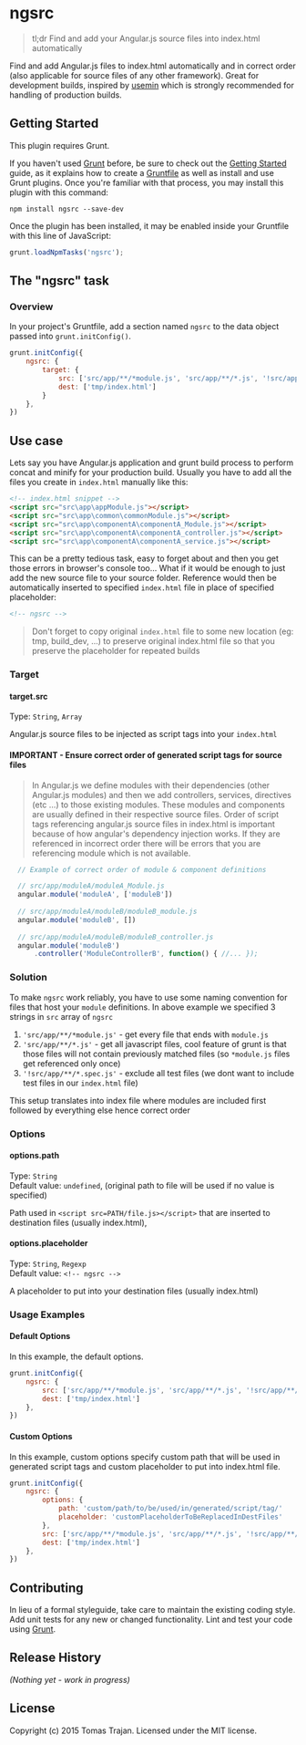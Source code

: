# ngsrc

> tl;dr Find and add your Angular.js source files into index.html automatically

Find and add Angular.js files to index.html automatically and in correct order (also applicable for source files of any other framework). Great for development builds, inspired by [usemin](https://github.com/yeoman/grunt-usemin) which is strongly recommended for handling of production builds.

## Getting Started
This plugin requires Grunt.

If you haven't used [Grunt](http://gruntjs.com/) before, be sure to check out the [Getting Started](http://gruntjs.com/getting-started) guide, as it explains how to create a [Gruntfile](http://gruntjs.com/sample-gruntfile) as well as install and use Grunt plugins. Once you're familiar with that process, you may install this plugin with this command:

```shell
npm install ngsrc --save-dev
```

Once the plugin has been installed, it may be enabled inside your Gruntfile with this line of JavaScript:

```js
grunt.loadNpmTasks('ngsrc');
```

## The "ngsrc" task

### Overview
In your project's Gruntfile, add a section named `ngsrc` to the data object passed into `grunt.initConfig()`.

```js
grunt.initConfig({
    ngsrc: {
        target: {
            src: ['src/app/**/*module.js', 'src/app/**/*.js', '!src/app/**/*.spec.js'],
            dest: ['tmp/index.html']
        }
    },
})
```

## Use case
Lets say you have Angular.js application and grunt build process to perform concat and minify for your production build.
Usually you have to add all the files you create in `index.html` manually like this:

```html
<!-- index.html snippet -->
<script src="src\app\appModule.js"></script>
<script src="src\app\common\commonModule.js"></script>
<script src="src\app\componentA\componentA_Module.js"></script>
<script src="src\app\componentA\componentA_controller.js"></script>
<script src="src\app\componentA\componentA_service.js"></script>
```

This can be a pretty tedious task, easy to forget about and then you get those errors in browser's console too... 
What if it would be enough to just add the new source file to your source folder. Reference would then be automatically 
inserted to specified `index.html` file in place of specified placeholder:

```html
<!-- ngsrc -->
```

> Don't forget to copy original `index.html` file to some new location (eg: tmp, build_dev, ...) to preserve
original index.html file so that you preserve the placeholder for repeated builds

### Target

#### target.src
Type: `String`, `Array`

Angular.js source files to be injected as script tags into your `index.html`

#### IMPORTANT - Ensure correct order of generated script tags for source files

> In Angular.js we define modules with their dependencies (other Angular.js modules) and then we add controllers,
services, directives (etc ...) to those existing modules. These modules and components are usually defined in their respective
source files. Order of script tags referencing angular.js source files in index.html is important because of how angular's dependency injection works.
If they are referenced in incorrect order there will be errors that you are referencing module which is not available.


```js
  // Example of correct order of module & component definitions

  // src/app/moduleA/moduleA_Module.js
  angular.module('moduleA', ['moduleB'])
  
  // src/app/moduleA/moduleB/moduleB_module.js
  angular.module('moduleB', [])
  
  // src/app/moduleA/moduleB/moduleB_controller.js
  angular.module('moduleB')
      .controller('ModuleControllerB', function() { //... });
```

### Solution
To make `ngsrc` work reliably, you have to use some naming convention for files that host your `module` definitions.
In above example we specified 3 strings in `src` array of `ngsrc`

  1. `'src/app/**/*module.js'`  - get every file that ends with `module.js`
  2. `'src/app/**/*.js'`        - get all javascript files, cool feature of grunt is that those files will not contain previously matched files (so `*module.js` files get referenced only once)
  3. `'!src/app/**/*.spec.js'`  - exclude all test files (we dont want to include test files in our `index.html` file)
  
This setup translates into index file where modules are included first followed by everything else hence correct order  

### Options

#### options.path
Type: `String`<br />
Default value: `undefined`, (original path to file will be used if no value is specified)

Path used in `<script src=PATH/file.js></script>` that are inserted to destination files (usually index.html), 

#### options.placeholder
Type: `String`, `Regexp`<br />
Default value: `<!-- ngsrc -->`

A placeholder to put into your destination files (usually index.html)

### Usage Examples

#### Default Options
In this example, the default options.

```js
grunt.initConfig({
    ngsrc: {
        src: ['src/app/**/*module.js', 'src/app/**/*.js', '!src/app/**/*.spec.js'],
        dest: ['tmp/index.html']
    },
})
```

#### Custom Options
In this example, custom options specify custom path that will be used in generated script tags and custom placeholder to put into index.html file.

```js
grunt.initConfig({
    ngsrc: {
        options: {
            path: 'custom/path/to/be/used/in/generated/script/tag/'
            placeholder: 'customPlaceholderToBeReplacedInDestFiles'
        },
        src: ['src/app/**/*module.js', 'src/app/**/*.js', '!src/app/**/*.spec.js'],
        dest: ['tmp/index.html']
    },
})
```

## Contributing
In lieu of a formal styleguide, take care to maintain the existing coding style. Add unit tests for any new or changed functionality. Lint and test your code using [Grunt](http://gruntjs.com/).

## Release History
_(Nothing yet - work in progress)_

## License
Copyright (c) 2015 Tomas Trajan. Licensed under the MIT license.
